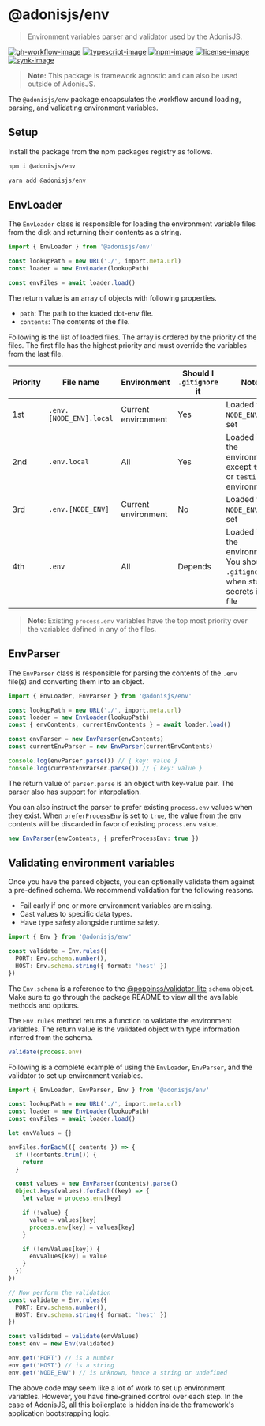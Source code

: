 # @adonisjs/env
> Environment variables parser and validator used by the AdonisJS.

[![gh-workflow-image]][gh-workflow-url] [![typescript-image]][typescript-url] [![npm-image]][npm-url] [![license-image]][license-url] [![synk-image]][synk-url]

> **Note:** This package is framework agnostic and can also be used outside of AdonisJS.

The `@adonisjs/env` package encapsulates the workflow around loading, parsing, and validating environment variables.

## Setup
Install the package from the npm packages registry as follows.

```sh
npm i @adonisjs/env

yarn add @adonisjs/env
```

## EnvLoader
The `EnvLoader` class is responsible for loading the environment variable files from the disk and returning their contents as a string.

```ts
import { EnvLoader } from '@adonisjs/env'

const lookupPath = new URL('./', import.meta.url)
const loader = new EnvLoader(lookupPath)

const envFiles = await loader.load()
```

The return value is an array of objects with following properties.

- `path`: The path to the loaded dot-env file.
- `contents`: The contents of the file.

Following is the list of loaded files. The array is ordered by the priority of the files. The first file has the highest priority and must override the variables from the last file.

| Priority | File name | Environment | Should I `.gitignore` it | Notes |
|----------|-----------|-------------|--------------------------|-------|
| 1st | `.env.[NODE_ENV].local` | Current environment | Yes | Loaded when `NODE_ENV` is set |
| 2nd | `.env.local` | All | Yes | Loaded in all the environments except `test` or `testing` environments |
| 3rd | `.env.[NODE_ENV]` | Current environment | No | Loaded when `NODE_ENV` is set |
| 4th | `.env` | All | Depends | Loaded in all the environments. You should `.gitignore` it when storing secrets in this file |

> **Note**: Existing `process.env` variables have the top most priority over the variables defined in any of the files.

## EnvParser
The `EnvParser` class is responsible for parsing the contents of the `.env` file(s) and converting them into an object.

```ts
import { EnvLoader, EnvParser } from '@adonisjs/env'

const lookupPath = new URL('./', import.meta.url)
const loader = new EnvLoader(lookupPath)
const { envContents, currentEnvContents } = await loader.load()

const envParser = new EnvParser(envContents)
const currentEnvParser = new EnvParser(currentEnvContents)

console.log(envParser.parse()) // { key: value }
console.log(currentEnvParser.parse()) // { key: value }
```

The return value of `parser.parse` is an object with key-value pair. The parser also has support for interpolation.

You can also instruct the parser to prefer existing `process.env` values when they exist. When `preferProcessEnv` is set to `true`, the value from the env contents will be discarded in favor of existing `process.env` value.

```ts
new EnvParser(envContents, { preferProcessEnv: true })
```

## Validating environment variables
Once you have the parsed objects, you can optionally validate them against a pre-defined schema. We recommend validation for the following reasons.

- Fail early if one or more environment variables are missing.
- Cast values to specific data types. 
- Have type safety alongside runtime safety.

```ts
import { Env } from '@adonisjs/env'

const validate = Env.rules({
  PORT: Env.schema.number(),
  HOST: Env.schema.string({ format: 'host' })
})
```

The `Env.schema` is a reference to the [@poppinss/validator-lite](https://github.com/poppinss/validator-lite) `schema` object. Make sure to go through the package README to view all the available methods and options.

The `Env.rules` method returns a function to validate the environment variables. The return value is the validated object with type information inferred from the schema.

```ts
validate(process.env)
```

Following is a complete example of using the `EnvLoader`, `EnvParser`, and the validator to set up environment variables.

```ts
import { EnvLoader, EnvParser, Env } from '@adonisjs/env'

const lookupPath = new URL('./', import.meta.url)
const loader = new EnvLoader(lookupPath)
const envFiles = await loader.load()

let envValues = {}

envFiles.forEach(({ contents }) => {
  if (!contents.trim()) {
    return
  }

  const values = new EnvParser(contents).parse()
  Object.keys(values).forEach((key) => {
    let value = process.env[key]

    if (!value) {
      value = values[key]
      process.env[key] = values[key]
    }

    if (!envValues[key]) {
      envValues[key] = value
    }
  })
})

// Now perform the validation
const validate = Env.rules({
  PORT: Env.schema.number(),
  HOST: Env.schema.string({ format: 'host' })
})

const validated = validate(envValues)
const env = new Env(validated)

env.get('PORT') // is a number
env.get('HOST') // is a string
env.get('NODE_ENV') // is unknown, hence a string or undefined
```

The above code may seem like a lot of work to set up environment variables. However, you have fine-grained control over each step. In the case of AdonisJS, all this boilerplate is hidden inside the framework's application bootstrapping logic.

[gh-workflow-image]: https://img.shields.io/github/workflow/status/adonisjs/env/test?style=for-the-badge
[gh-workflow-url]: https://github.com/adonisjs/env/actions/workflows/test.yml "Github action"

[typescript-image]: https://img.shields.io/badge/Typescript-294E80.svg?style=for-the-badge&logo=typescript
[typescript-url]:  "typescript"

[npm-image]: https://img.shields.io/npm/v/@adonisjs/env.svg?style=for-the-badge&logo=npm
[npm-url]: https://npmjs.org/package/@adonisjs/env "npm"

[license-image]: https://img.shields.io/npm/l/@adonisjs/env?color=blueviolet&style=for-the-badge
[license-url]: LICENSE.md "license"

[synk-image]: https://img.shields.io/snyk/vulnerabilities/github/adonisjs/env?label=Synk%20Vulnerabilities&style=for-the-badge
[synk-url]: https://snyk.io/test/github/adonisjs/env?targetFile=package.json "synk"
